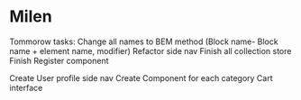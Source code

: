 # Milen

Tommorow tasks:
Change all names to BEM method (Block name- Block name + element name, modifier)
Refactor side nav
Finish all collection store
Finish Register component

Create User profile side nav
Create Component for each category
Cart interface
